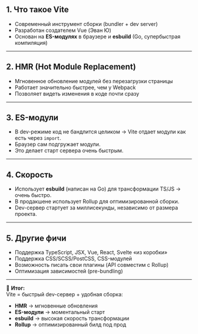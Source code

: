 ## 1. Что такое Vite
- Современный инструмент сборки (bundler + dev server)  
- Разработан создателем Vue (Эван Ю)  
- Основан на **ES-модулях** в браузере и **esbuild** (Go, супербыстрая компиляция)  

---

## 2. HMR (Hot Module Replacement)
- Мгновенное обновление модулей без перезагрузки страницы  
- Работает значительно быстрее, чем у Webpack  
- Позволяет видеть изменения в коде почти сразу  

---

## 3. ES-модули
- В dev-режиме код не бандлится целиком → Vite отдает модули как есть через `import`.  
- Браузер сам подгружает модули.  
- Это делает старт сервера очень быстрым.  

---

## 4. Скорость
- Использует **esbuild** (написан на Go) для трансформации TS/JS → очень быстро.  
- В продакшене использует Rollup для оптимизированной сборки.  
- Dev-сервер стартует за миллисекунды, независимо от размера проекта.  

---

## 5. Другие фичи
- Поддержка TypeScript, JSX, Vue, React, Svelte «из коробки»  
- Поддержка CSS/SCSS/PostCSS, CSS-модулей  
- Возможность писать свои плагины (API совместим с Rollup)  
- Оптимизация зависимостей (pre-bundling)  

---

🔑 **Итог:**  
Vite = быстрый dev-сервер + удобная сборка:  
- **HMR** → мгновенные обновления  
- **ES-модули** → моментальный старт  
- **esbuild** → высокая скорость трансформации  
- **Rollup** → оптимизированный билд под прод  
